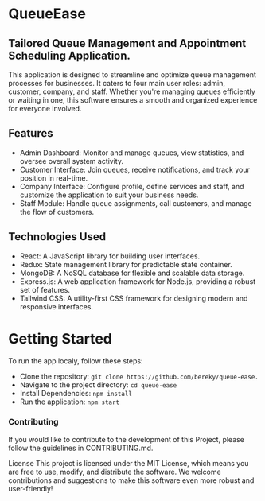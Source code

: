 # QueueEase 

## Tailored Queue Management and Appointment Scheduling Application.

This application is designed to streamline and optimize queue management processes for businesses. It caters to four main user roles: admin, customer, company, and staff. Whether you're managing queues efficiently or waiting in one, this software ensures a smooth and organized experience for everyone involved.

## Features
- Admin Dashboard: Monitor and manage queues, view statistics, and oversee overall system activity.
- Customer Interface: Join queues, receive notifications, and track your position in real-time.
- Company Interface: Configure profile, define services and staff, and customize the application to suit your business needs.
- Staff Module: Handle queue assignments, call customers, and manage the flow of customers.

## Technologies Used

- React: A JavaScript library for building user interfaces.
- Redux: State management library for predictable state container.
- MongoDB: A NoSQL database for flexible and scalable data storage.
- Express.js: A web application framework for Node.js, providing a robust set of features.
- Tailwind CSS: A utility-first CSS framework for designing modern and responsive interfaces.

# Getting Started

To run the app localy, follow these steps:

- Clone the repository: ``` git clone https://github.com/bereky/queue-ease. ```
- Navigate to the project directory: ``` cd queue-ease ```
- Install Dependencies: ``` npm install ```
- Run the application: ``` npm start ```

### Contributing

If you would like to contribute to the development of this Project, please follow the guidelines in CONTRIBUTING.md.

License
This project is licensed under the MIT License, which means you are free to use, modify, and distribute the software. We welcome contributions and suggestions to make this software even more robust and user-friendly!





